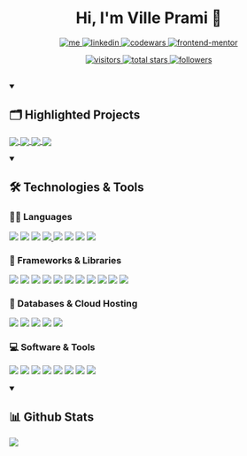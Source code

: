 <h1 align="center">Hi, I'm Ville Prami 👋</h1>

<p align="center">
    <a href="https://villeprami.vercel.app/">
        <img alt="me" title="Me" src="https://img.shields.io/badge/portfolio-000000?style=for-the-badge&logo=About.me&logoColor=white" />
    </a>
    <a href="https://www.linkedin.com/in/ville-prami/">
        <img alt="linkedin" title="LinkedIn" src="https://img.shields.io/badge/LinkedIn-0077B5?style=for-the-badge&logo=linkedin&logoColor=white" />
    </a> 
     <a href="https://www.codewars.com/users/PrVille">
        <img alt="codewars" title="Codewars" src="https://img.shields.io/badge/Codewars-B1361E?style=for-the-badge&logo=Codewars&logoColor=white" />
    </a>
    <a href="https://www.frontendmentor.io/profile/PrVille">
        <img alt="frontend-mentor" title="Frontend Mentor" src="https://img.shields.io/badge/FRONTEND%20MENTOR-f8f9f8?style=for-the-badge&logo=Frontend-Mentor&logoColor=black" />
    </a>
</p>

<p align="center"> 
    <a href="https://visitorbadge.io/status?path=https%3A%2F%2Fgithub.com%2FPrVille">
        <img alt="visitors" title="Visitor badge" src="https://api.visitorbadge.io/api/visitors?path=https%3A%2F%2Fgithub.com%2FPrVille&label=Visitors&countColor=%23257bbe" />
    </a>
    <a href="https://github.com/PrVille?tab=repositories&q=&type=&language=&sort=stargazers">
        <img alt="total stars" title="Total stars on GitHub" src="https://img.shields.io/github/stars/prville?color=%23beb025&style=for-the-badge" />
    </a>
    <a href="https://github.com/PrVille?tab=followers">
        <img alt="followers" title="Follow me on Github" src="https://img.shields.io/github/followers/prville?color=%2325be3f&style=for-the-badge" />
    </a>
</p>

</br>

<details open>
    <summary><h2>🗂️ Highlighted Projects</h2></summary>
    <p>
        <a href="https://github.com/PrVille/Workout-tracker">
            <img align="center" src="https://github-readme-stats.vercel.app/api/pin/?username=prville&repo=Workout-tracker" />
        </a> 
        <a href="https://github.com/PrVille/Dev_Tools">
            <img align="center" src="https://github-readme-stats.vercel.app/api/pin/?username=prville&repo=dev_tools" />
        </a> 
        <a href="https://github.com/PrVille/Gym_Log_App">
            <img align="center" src="https://github-readme-stats.vercel.app/api/pin/?username=prville&repo=gym_log_app" />
        </a>  
        <a href="https://github.com/PrVille/My-platform-game">
            <img align="center" src="https://github-readme-stats.vercel.app/api/pin/?username=prville&repo=My-platform-game" />
        </a>
    </p>
</details>

<details open>
    <summary><h2>🛠️ Technologies & Tools</h2></summary>
    <h3>👨‍💻 Languages</h3>
        <p>
            <img src="https://img.shields.io/badge/CSS-1572B6?style=for-the-badge&logo=css3&logoColor=white" />
            <img src="https://img.shields.io/badge/-GraphQL-E10098?style=for-the-badge&logo=graphql&logoColor=white" />
            <img src="https://img.shields.io/badge/HTML-E34F26?style=for-the-badge&logo=html5&logoColor=white" />
            <a href="https://github.com/PrVille?tab=repositories&q=&type=&language=javascript&sort=">
                <img src="https://img.shields.io/badge/JavaScript-323330?style=for-the-badge&logo=javascript&logoColor=F7DF1E" />
            </a>
            <img src="https://img.shields.io/badge/Python-FFD43B?style=for-the-badge&logo=python&logoColor=blue" />
            <img src="https://img.shields.io/badge/Scala-DC322F?style=for-the-badge&logo=scala&logoColor=white" />
            <img src="https://custom-icon-badges.demolab.com/badge/SQL-025E8C.svg?style=for-the-badge&logo=database&logoColor=white" />
            <img src="https://img.shields.io/badge/TypeScript-007ACC?style=for-the-badge&logo=typescript&logoColor=white" />
        </p>
    <h3>🚀 Frameworks & Libraries</h3>
        <p>
            <img src="https://img.shields.io/badge/Apollo%20GraphQL-311C87?&style=for-the-badge&logo=Apollo%20GraphQL&logoColor=white" />
            <img src="https://img.shields.io/badge/-cypress-%23E5E5E5?style=for-the-badge&logo=cypress&logoColor=058a5e" />
            <img src="https://img.shields.io/badge/expo-1C1E24?style=for-the-badge&logo=expo&logoColor=#D04A37" />
            <img src="https://img.shields.io/badge/Express.js-000000?style=for-the-badge&logo=express&logoColor=white" />
            <img src="https://img.shields.io/badge/-jest-%23C21325?style=for-the-badge&logo=jest&logoColor=white" />
            <img src="https://img.shields.io/badge/MUI-%230081CB.svg?style=for-the-badge&logo=mui&logoColor=white" />
            <img src="https://img.shields.io/badge/node.js-6DA55F?style=for-the-badge&logo=node.js&logoColor=white" />
            <img src="https://img.shields.io/badge/react-%2320232a.svg?style=for-the-badge&logo=react&logoColor=%2361DAFB" />
            <img src="https://img.shields.io/badge/react_native-%2320232a.svg?style=for-the-badge&logo=react&logoColor=%2361DAFB" />
            <img src="https://img.shields.io/badge/redux-%23593d88.svg?style=for-the-badge&logo=redux&logoColor=white" />
            <img src="https://img.shields.io/badge/Tailwind_CSS-38B2AC?style=for-the-badge&logo=tailwind-css&logoColor=white" />
        </p>
    <h3>💾 Databases & Cloud Hosting</h3>
        <p>
            <img src="https://img.shields.io/badge/MongoDB-4EA94B?style=for-the-badge&logo=mongodb&logoColor=white" />
            <img src="https://img.shields.io/badge/Sequelize-52B0E7?style=for-the-badge&logo=Sequelize&logoColor=white" />
            <img src="https://img.shields.io/badge/SQLite-07405e.svg?style=for-the-badge&logo=sqlite&logoColor=white" />
            <img src="https://img.shields.io/badge/postgres-%23316192.svg?style=for-the-badge&logo=postgresql&logoColor=white" />
            <img src="https://img.shields.io/badge/vercel-%23000000.svg?style=for-the-badge&logo=vercel&logoColor=white" />
        </p>
    <h3>💻 Software & Tools</h3> 
        <p>
            <img src="https://img.shields.io/badge/ESLint-4B3263?style=for-the-badge&logo=eslint&logoColor=white" />
            <img src="https://img.shields.io/badge/git-%23F05033.svg?style=for-the-badge&logo=git&logoColor=white" />
            <img src="https://img.shields.io/badge/github-%23121011.svg?style=for-the-badge&logo=github&logoColor=white" />
            <img src="https://img.shields.io/badge/gitlab-%23181717.svg?style=for-the-badge&logo=gitlab&logoColor=white" />
            <img src="https://img.shields.io/badge/IntelliJIDEA-000000.svg?style=for-the-badge&logo=intellij-idea&logoColor=white" />
            <img src="https://img.shields.io/badge/Postman-FF6C37?style=for-the-badge&logo=Postman&logoColor=white" />
            <img src="https://img.shields.io/badge/Visual_Studio_Code-0078D4?style=for-the-badge&logo=visual%20studio%20code&logoColor=white" />
            <img src="https://img.shields.io/badge/Vite-B73BFE?style=for-the-badge&logo=vite&logoColor=FFD62E" />  
        </p>
</details>

<details open>
    <summary><h2>📊 Github Stats</h2></summary>
    <p>
        <a href="https://github.com/prville">
            <img align="center" src="https://github-readme-stats.vercel.app/api/top-langs/?username=prville&hide_progress=true" />
        </a> 
    </p>
</details>
